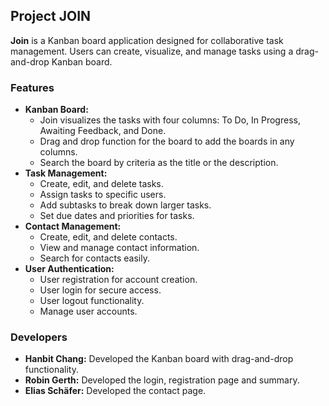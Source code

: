 ## Project JOIN

**Join** is a Kanban board application designed for collaborative task management. Users can create, visualize, and manage tasks using a drag-and-drop Kanban board. 

### Features

* **Kanban Board:**
    * Join visualizes the tasks with four columns: To Do, In Progress, Awaiting Feedback, and Done.
    * Drag and drop function for the board to add the boards in any columns.
    * Search the board by criteria as the title or the description. 
* **Task Management:**
    * Create, edit, and delete tasks.
    * Assign tasks to specific users.
    * Add subtasks to break down larger tasks.
    * Set due dates and priorities for tasks.
* **Contact Management:**
    * Create, edit, and delete contacts.
    * View and manage contact information.
    * Search for contacts easily.
* **User Authentication:**
    * User registration for account creation.
    * User login for secure access.
    * User logout functionality.
    * Manage user accounts. 

### Developers

* **Hanbit Chang:** Developed the Kanban board with drag-and-drop functionality.
* **Robin Gerth:** Developed the login, registration page and summary.
* **Elias Schäfer:** Developed the contact page.
